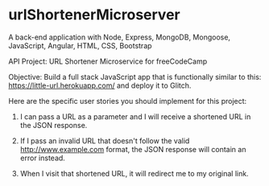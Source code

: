 # urlShortenerMicroserver
A back-end application with Node, Express, MongoDB, Mongoose, JavaScript, Angular, HTML, CSS, Bootstrap

API Project: URL Shortener Microservice for freeCodeCamp


Objective: Build a full stack JavaScript app that is functionally similar to this: https://little-url.herokuapp.com/ and deploy it to Glitch.


Here are the specific user stories you should implement for this project:

1. I can pass a URL as a parameter and I will receive a shortened URL in the JSON response.

2. If I pass an invalid URL that doesn't follow the valid http://www.example.com format, the JSON response will contain an error instead.

3. When I visit that shortened URL, it will redirect me to my original link.



